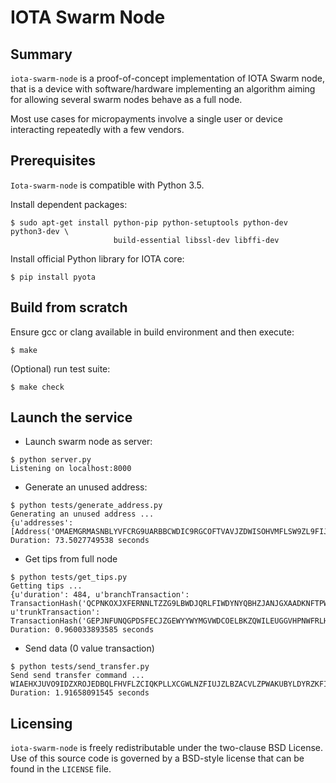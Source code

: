 # IOTA Swarm Node

## Summary

`iota-swarm-node` is a proof-of-concept implementation of IOTA Swarm node, that
is a device with software/hardware implementing an algorithm aiming for
allowing several swarm nodes behave as a full node.

Most use cases for micropayments involve a single user or device interacting
repeatedly with a few vendors.

## Prerequisites
`Iota-swarm-node` is compatible with Python 3.5.

Install dependent packages:
```shell
$ sudo apt-get install python-pip python-setuptools python-dev python3-dev \
                       build-essential libssl-dev libffi-dev
```

Install official Python library for IOTA core:
```shell
$ pip install pyota
```

## Build from scratch

Ensure gcc or clang available in build environment and then execute:
```shell
$ make
```

(Optional) run test suite:
```shell
$ make check
```

## Launch the service

* Launch swarm node as server:

```shell
$ python server.py 
Listening on localhost:8000
```

* Generate an unused address:
```shell
$ python tests/generate_address.py
Generating an unused address ...
{u'addresses': [Address('OMAEMGRMASNBLYVFCRG9UARBBCWDIC9RGCOFTVAVJZDWISOHVMFLSW9ZL9FIJIHVVRYQLIMYBWEYP9WSX')]}
Duration: 73.5027749538 seconds
``` 

* Get tips from full node
```shell
$ python tests/get_tips.py
Getting tips ...
{u'duration': 484, u'branchTransaction': TransactionHash('QCPNKOXJXFERNNLTZZG9LBWDJQRLFIWDYNYQBHZJANJGXAADKNFTPWBWVDGHROVVVQWBKP9ROKRMZ9999'), u'trunkTransaction': TransactionHash('GEPJNFUNQGPDSFECJZGEWYYWYMGVWDCOELBKZQWILEUGGVHPNWFRLHNQHYKHCHPQWSQAXGYG9AIBA9999')}
Duration: 0.960033893585 seconds
``` 

* Send data (0 value transaction)
```shell
$ python tests/send_transfer.py
Send send transfer command ... 
WIAEHXJUVO9IDZXROJEDBQLFHVFLZCIQKPLLXCGWLNZFIUJZLBZACVLZPWAKUBYLDYRZKFIDKLSAHJHEY
Duration: 1.91658091545 seconds
```

## Licensing

`iota-swarm-node` is freely redistributable under the two-clause BSD License.
Use of this source code is governed by a BSD-style license that can be found
in the `LICENSE` file.
